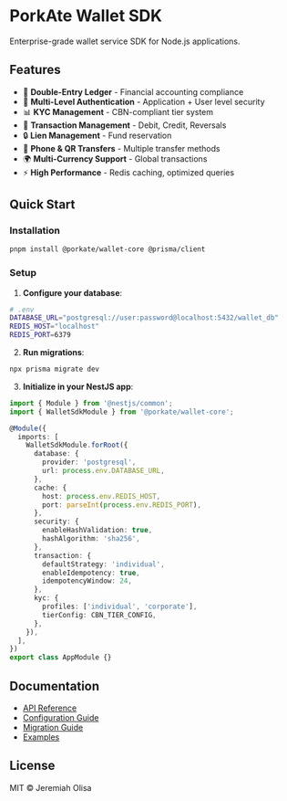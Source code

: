 # PorkAte Wallet SDK

Enterprise-grade wallet service SDK for Node.js applications.

## Features

- 🏦 **Double-Entry Ledger** - Financial accounting compliance
- 🔐 **Multi-Level Authentication** - Application + User level security
- 📊 **KYC Management** - CBN-compliant tier system
- 🔄 **Transaction Management** - Debit, Credit, Reversals
- 🔒 **Lien Management** - Fund reservation
- 📱 **Phone & QR Transfers** - Multiple transfer methods
- 🌍 **Multi-Currency Support** - Global transactions
- ⚡ **High Performance** - Redis caching, optimized queries

## Quick Start

### Installation

```bash
pnpm install @porkate/wallet-core @prisma/client
```

### Setup

1. **Configure your database**:

```bash
# .env
DATABASE_URL="postgresql://user:password@localhost:5432/wallet_db"
REDIS_HOST="localhost"
REDIS_PORT=6379
```

2. **Run migrations**:

```bash
npx prisma migrate dev
```

3. **Initialize in your NestJS app**:

```typescript
import { Module } from '@nestjs/common';
import { WalletSdkModule } from '@porkate/wallet-core';

@Module({
  imports: [
    WalletSdkModule.forRoot({
      database: {
        provider: 'postgresql',
        url: process.env.DATABASE_URL,
      },
      cache: {
        host: process.env.REDIS_HOST,
        port: parseInt(process.env.REDIS_PORT),
      },
      security: {
        enableHashValidation: true,
        hashAlgorithm: 'sha256',
      },
      transaction: {
        defaultStrategy: 'individual',
        enableIdempotency: true,
        idempotencyWindow: 24,
      },
      kyc: {
        profiles: ['individual', 'corporate'],
        tierConfig: CBN_TIER_CONFIG,
      },
    }),
  ],
})
export class AppModule {}
```

## Documentation

- [API Reference](./docs/api-reference.md)
- [Configuration Guide](./docs/configuration.md)
- [Migration Guide](./docs/migration-guide.md)
- [Examples](./examples)

## License

MIT © Jeremiah Olisa

